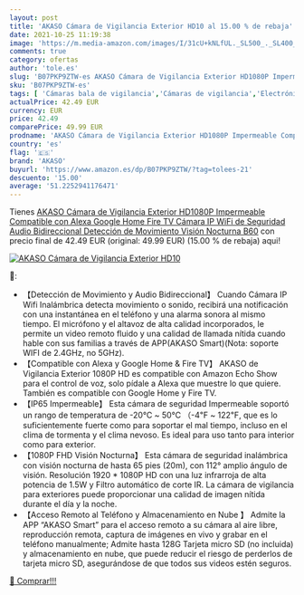 ```yaml
---
layout: post
title: 'AKASO Cámara de Vigilancia Exterior HD10 al 15.00 % de rebaja'
date: 2021-10-25 11:19:38
image: 'https://m.media-amazon.com/images/I/31cU+kNLfUL._SL500_._SL400_.jpg'
comments: true
category: ofertas
author: 'tole.es'
slug: 'B07PKP9ZTW-es AKASO Cámara de Vigilancia Exterior HD1080P Impermeable...'
sku: 'B07PKP9ZTW-es'
tags: [ 'Cámaras bala de vigilancia','Cámaras de vigilancia','Electrónica','Fotografía y videocámaras','akaso','alexa','google','home', ]
actualPrice: 42.49 EUR
currency: EUR
price: 42.49
comparePrice: 49.99 EUR
prodname: 'AKASO Cámara de Vigilancia Exterior HD1080P Impermeable Compatible con Alexa Google Home Fire TV Cámara IP WiFi de Seguridad Audio Bidireccional Detección de Movimiento Visión Nocturna B60'
country: 'es'
flag: '🇪🇸'
brand: 'AKASO'
buyurl: 'https://www.amazon.es/dp/B07PKP9ZTW/?tag=tolees-21'
descuento: '15.00'
average: '51.2252941176471'
---
```


Tienes [AKASO Cámara de Vigilancia Exterior HD1080P Impermeable Compatible con Alexa Google Home Fire TV Cámara IP WiFi de Seguridad Audio Bidireccional Detección de Movimiento Visión Nocturna B60](https://www.amazon.es/dp/B07PKP9ZTW/?tag=tolees-21) con precio final de  42.49 EUR (original: 49.99 EUR) (15.00 %  de rebaja) aqui!

[![AKASO Cámara de Vigilancia Exterior HD10](https://m.media-amazon.com/images/I/31cU+kNLfUL._SL500_._SL400_.jpg)](https://www.amazon.es/dp/B07PKP9ZTW/?tag=tolees-21)

🔎:

- 【Detección de Movimiento y Audio Bidireccional】 Cuando Cámara IP Wifi Inalámbrica detecta movimiento o sonido, recibirá una notificación con una instantánea en el teléfono y una alarma sonora al mismo tiempo. El micrófono y el altavoz de alta calidad incorporados, le permite un video remoto fluido y una calidad de llamada nítida cuando hable con sus familias a través de APP(AKASO Smart)(Nota: soporte WIFI de 2.4GHz, no 5GHz).
- 【Compatible con Alexa y Google Home & Fire TV】 AKASO de Vigilancia Exterior 1080P HD es compatible con Amazon Echo Show para el control de voz, solo pídale a Alexa que muestre lo que quiere. También es compatible con Google Home y Fire TV.
- 【IP65 Impermeable】 Esta cámara de seguridad Impermeable soportó un rango de temperatura de -20℃ ~ 50℃ （-4℉ ~ 122℉, que es lo suficientemente fuerte como para soportar el mal tiempo, incluso en el clima de tormenta y el clima nevoso. Es ideal para uso tanto para interior como para exterior.
- 【1080P FHD Visión Nocturna】 Esta cámara de seguridad inalámbrica con visión nocturna de hasta 65 pies (20m), con 112° amplio ángulo de visión. Resolución 1920 * 1080P HD con una luz infrarroja de alta potencia de 1.5W y Filtro automático de corte IR. La cámara de vigilancia para exteriores puede proporcionar una calidad de imagen nítida durante el día y la noche.
- 【Acceso Remoto al Teléfono y Almacenamiento en Nube 】 Admite la APP “AKASO Smart” para el acceso remoto a su cámara al aire libre, reproducción remota, captura de imágenes en vivo y grabar en el teléfono manualmente; Admite hasta 128G Tarjeta micro SD (no incluida) y almacenamiento en nube, que puede reducir el riesgo de perderlos de tarjeta micro SD, asegurándose de que todos sus videos estén seguros.

[🛒 Comprar!!!](https://www.amazon.es/dp/B07PKP9ZTW/?tag=tolees-21)
